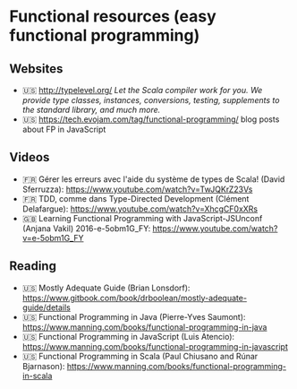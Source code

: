 # Functional resources (easy functional programming)

## Websites

- :us: http://typelevel.org/ *Let the Scala compiler work for you. We provide type classes, instances, conversions, testing, supplements to the standard library, and much more.*
- :us: https://tech.evojam.com/tag/functional-programming/ blog posts about FP in JavaScript

## Videos

- :fr: Gérer les erreurs avec l'aide du système de types de Scala! (David Sferruzza): https://www.youtube.com/watch?v=TwJQKrZ23Vs 
- :fr: TDD, comme dans Type-Directed Development (Clément Delafargue): https://www.youtube.com/watch?v=XhcgCF0xXRs 
- :uk: Learning Functional Programming with JavaScript-JSUnconf (Anjana Vakil) 2016-e-5obm1G_FY: https://www.youtube.com/watch?v=e-5obm1G_FY

## Reading

- :us: Mostly Adequate Guide (Brian Lonsdorf): https://www.gitbook.com/book/drboolean/mostly-adequate-guide/details 
- :us: Functional Programming in Java (Pierre-Yves Saumont): https://www.manning.com/books/functional-programming-in-java 
- :us: Functional Programming in JavaScript (Luis Atencio): https://www.manning.com/books/functional-programming-in-javascript 
- :us: Functional Programming in Scala (Paul Chiusano and Rúnar Bjarnason): https://www.manning.com/books/functional-programming-in-scala 

